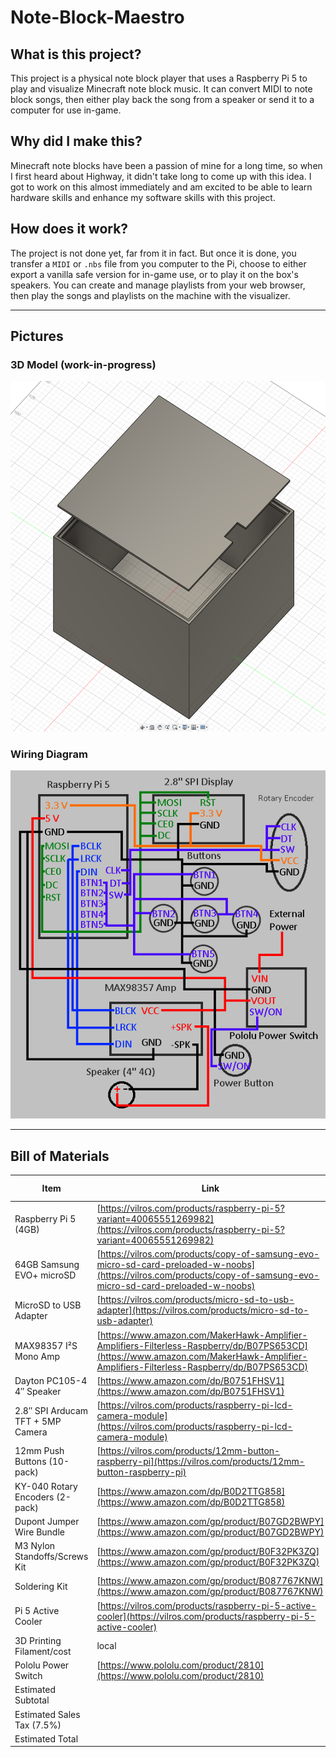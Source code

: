 # Note-Block-Maestro

## What is this project?

This project is a physical note block player that uses a Raspberry Pi 5 to play and visualize Minecraft note block music. It can convert MIDI to note block songs, then either play back the song from a speaker or send it to a computer for use in-game.

## Why did I make this?

Minecraft note blocks have been a passion of mine for a long time, so when I first heard about Highway, it didn't take long to come up with this idea. I got to work on this almost immediately and am excited to be able to learn hardware skills and enhance my software skills with this project.

## How does it work?

The project is not done yet, far from it in fact. But once it is done, you transfer a `MIDI` or `.nbs` file from you computer to the Pi, choose to either export a vanilla safe version for in-game use, or to play it on the box's speakers. You can create and manage playlists from your web browser, then play the songs and playlists on the machine with the visualizer.

---

## Pictures

### 3D Model (work-in-progress)

![Note Block CAD](media/images/screenshot2.png)

### Wiring Diagram

![Wiring Diagram](media/images/wiring.png)

---

## Bill of Materials

| Item                              | Link                                                                                                                                                                                 | Qty | Price (USD)  |
| --------------------------------- | ------------------------------------------------------------------------------------------------------------------------------------------------------------------------------------ | --- | ------       |
| Raspberry Pi 5 (4GB)              | [https://vilros.com/products/raspberry-pi-5?variant=40065551269982](https://vilros.com/products/raspberry-pi-5?variant=40065551269982)                                               | 1   | 60           |
| 64GB Samsung EVO+ microSD         | [https://vilros.com/products/copy-of-samsung-evo-micro-sd-card-preloaded-w-noobs](https://vilros.com/products/copy-of-samsung-evo-micro-sd-card-preloaded-w-noobs)                   | 1   | 10.99        |
| MicroSD to USB Adapter            | [https://vilros.com/products/micro-sd-to-usb-adapter](https://vilros.com/products/micro-sd-to-usb-adapter)                                                                           | 1   | 5            |
| MAX98357 I²S Mono Amp             | [https://www.amazon.com/MakerHawk-Amplifier-Amplifiers-Filterless-Raspberry/dp/B07PS653CD](https://www.amazon.com/MakerHawk-Amplifier-Amplifiers-Filterless-Raspberry/dp/B07PS653CD) | 1   | 6.99         |
| Dayton PC105-4 4″ Speaker         | [https://www.amazon.com/dp/B0751FHSV1](https://www.amazon.com/dp/B0751FHSV1)                                                                                                         | 1   | 20.72        |
| 2.8″ SPI Arducam TFT + 5MP Camera | [https://vilros.com/products/raspberry-pi-lcd-camera-module](https://vilros.com/products/raspberry-pi-lcd-camera-module)                                                             | 1   | 6.99         |
| 12mm Push Buttons (10-pack)       | [https://vilros.com/products/12mm-button-raspberry-pi](https://vilros.com/products/12mm-button-raspberry-pi)                                                                         | 1   | 6.99         |
| KY-040 Rotary Encoders (2-pack)   | [https://www.amazon.com/dp/B0D2TTG858](https://www.amazon.com/dp/B0D2TTG858)                                                                                                         | 1   | 6.99         |
| Dupont Jumper Wire Bundle         | [https://www.amazon.com/gp/product/B07GD2BWPY](https://www.amazon.com/gp/product/B07GD2BWPY)                                                                                         | 1   | 6.98         |
| M3 Nylon Standoffs/Screws Kit     | [https://www.amazon.com/gp/product/B0F32PK3ZQ](https://www.amazon.com/gp/product/B0F32PK3ZQ)                                                                                         | 1   | 6.76         |
| Soldering Kit                     | [https://www.amazon.com/gp/product/B087767KNW](https://www.amazon.com/gp/product/B087767KNW)                                                                                         | 1   | 12.99        |
| Pi 5 Active Cooler                | [https://vilros.com/products/raspberry-pi-5-active-cooler](https://vilros.com/products/raspberry-pi-5-active-cooler)                                                                 | 1   | 12           |
| 3D Printing Filament/cost         | local                                                                                                                                                                                | 1   | 10           |
| Pololu Power Switch               | [https://www.pololu.com/product/2810](https://www.pololu.com/product/2810)                                                                                                           | 1   | 9.90         |
| Estimated Subtotal                |                                                                                                                                                                                      |     | 183.30       |
| Estimated Sales Tax (7.5%)        |                                                                                                                                                                                      |     | 13.75        |
| Estimated Total                   |                                                                                                                                                                                      |     | 197.05       |
